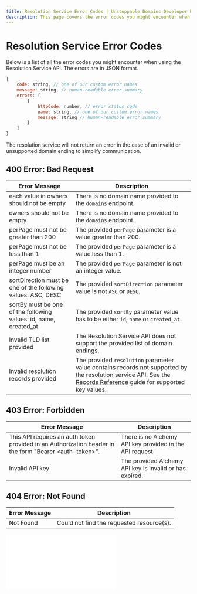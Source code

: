 ```yaml
---
title: Resolution Service Error Codes | Unstoppable Domains Developer Portal
description: This page covers the error codes you might encounter when using the Resolution Service API.
---
```


# Resolution Service Error Codes

Below is a list of all the error codes you might encounter when using the Resolution Service API. The errors are in JSON format.

```javascript
{
    code: string, // one of our custom error names
    message: string, // human-readable error summary
    errors: [
        {
            httpCode: number, // error status code
            name: string, // one of our custom error names
            message: string // human-readable error summary
        }
    ]
}
```

The resolution service will not return an error in the case of an invalid or unsupported domain ending to simplify communication.

## 400 Error: Bad Request

| Error Message | Description |
|---|---|
| each value in owners should not be empty | There is no domain name provided to the `domains` endpoint. |
| owners should not be empty | There is no domain name provided to the `domains` endpoint. |
| perPage must not be greater than 200 | The provided `perPage` parameter is a value greater than 200. |
| perPage must not be less than 1 | The provided `perPage` parameter is a value less than 1. |
| perPage must be an integer number | The provided `perPage` parameter is not an integer value. |
| sortDirection must be one of the following values: ASC, DESC | The provided `sortDirection` parameter value is not `ASC` or `DESC`. |
| sortBy must be one of the following values: id, name, created_at | The provided `sortBy` parameter value has to be either `id`, `name` or `created_at`. |
| Invalid TLD list provided | The Resolution Service API does not support the provided list of domain endings. |
| Invalid resolution records provided | The provided `resolution` parameter value contains records not supported by the resolution service API. See the [Records Reference](/developer-toolkit/reference/records-reference.md) guide for supported key values. |

## 403 Error: Forbidden

| Error Message | Description |
|---|---|
| This API requires an auth token provided in an Authorization header in the form "Bearer \<auth-token\>". | There is no Alchemy API key provided in the API request |
| Invalid API key | The provided Alchemy API key is invalid or has expired. |

## 404 Error: Not Found

| Error Message | Description |
|---|---|
| Not Found | Could not find the requested resource(s). |

<embed src="/snippets/_discord.md" />

